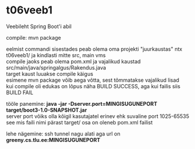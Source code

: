 # t06veeb1
Veebileht Spring Boot'i abil

compile:
mvn package

eelmist commandi sisestades peab olema oma projekti "juurkaustas" ntx t06veeb1/ ja kindlasti mitte src, main vms<br>
compile jaoks peab olema pom.xml ja vajalikud kaustad src/main/java/springalgus/Rakendus.java<br>
target kaust luuakse compile käigus<br>
esimene mvn package võib aega võtta, sest tõmmatakse vajalikud lisad<br>
kui compile oli edukas on lõpus näha BUILD SUCCESS, aga kui failis siis BUILD FAIL

tööle panemine:
<b>java -jar -Dserver.port=MINGISUGUNEPORT target/boot3-1.0-SNAPSHOT.jar</b><br>
server port võiks olla kõigil kasutajatel erinev ehk suvaline port 1025-65535<br>
see mis faili nimi pärast target/ osa on oleneb pom.xml failist<br>

lehe nägemine:
ssh tunnel nagu alati aga url on <b>greeny.cs.tlu.ee:MINGISUGUNEPORT</b>
